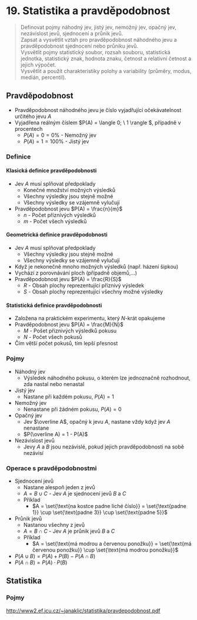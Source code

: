 # 19. Statistika a pravděpodobnost

> Definovat pojmy náhodný jev, jistý jev, nemožný jev, opačný jev, nezávislost jevů, sjednocení a průnik jevů. \
> Zapsat a vysvětlit vztah pro pravděpodobnost náhodného jevu a pravděpodobnost sjednocení nebo průniku jevů. \
> Vysvětlit pojmy statistický soubor, rozsah souboru, statistická jednotka, statistický znak, hodnota znaku, četnost a relativní četnost a jejich výpočet. \
> Vysvětlit a použít charakteristiky polohy a variability (průměry, modus, medián, percentil).

## Pravděpodobnost

- Pravděpodobnost náhodného jevu je číslo vyjadřující očekávatelnost určitého jevu $A$
- Vyjadřena reálným číslem $P(A) = \langle 0; \ 1 \rangle $, případně v procentech
  - $P(A) = 0 = 0 \%$ - Nemožný jev
  - $P(A) = 1 = 100 \%$ - Jistý jev

### Definice

#### Klasická definice pravděpodobnosti

- Jev $A$ musí splňovat předpoklady
  - Konečné množství možných výsledků
  - Všechny výsledky jsou stejně možné
  - Všechny výsledky se vzájemně vylučují
- Pravděpodobnost jevu $P(A) = \frac{n}{m}$
  - $n$ - Počet příznívých výsledků
  - $m$ - Počet všech výsledků

#### Geometrická definice pravděpodobnosti

- Jev $A$ musí splňovat předpoklady
  - Všechny výsledky jsou stejně možné
  - Všechny výsledky se vzájemně vylučují
- Když je nekonečně mnoho možných výsledků (např. házení šipkou)
- Vychází z porovnávání ploch (případně objemů,...)
- Pravděpodobnost jevu $P(A) = \frac{R}{S}$
  - $R$ - Obsah plochy reprezentující příznivý výsledek
  - $S$ - Obsah plochy reprezentující všechny možné výsledky

#### Statistická definice pravděpodobnosti

- Založena na praktickém experimentu, který $N$-krát opakujeme
- Pravděpodobnost jevu $P(A) = \frac{M}{N}$
  - $M$ - Pošet přiznivých výsledků pokusu
  - $N$ - Počet všech pokusů
- Čím větší počet pokusů, tím lepší přesnost

### Pojmy

- Náhodný jev
  - Výsledek náhodného pokusu, o kterém lze jednoznačně rozhodnout, zda nastal nebo nenastal
- Jistý jev
  - Nastane při každém pokusu, $P(A) = 1$
- Nemožný jev
  - Nenastane při žádném pokusu, $P(A) = 0$
- Opačný jev
  - Jev $\overline A$, opačný k jevu $A$, nastane vždy když jev $A$ nenastane
  - $P(\overline A) = 1 - P(A)$
- Nezávislost jevů
  - Jevy $A$ a $B$ jsou nezávislé, pokud jejich pravděpodobnosti na sobě nezávisí

### Operace s pravděpodobnostmi

- Sjednocení jevů
  - Nastane alespoň jeden z jevů
  - $A = B \cup C$ - Jev $A$ je sjednocení jevů $B$ a $C$
  - Příklad
    - $A = \set{\text{na kostce padne liché číslo}} = \set{\text{padne 1}} \cup \set{\text{padne 3}} \cup \set{\text{padne 5}}$
- Průnik jevů
  - Nastanou všechny z jevů
  - $A = B \cap C$ - Jev $A$ je průnik jevů $B$ a $C$
  - Příklad
    - $A = \set{\text{má modrou a červenou ponožku}} = \set{\text{má červenou ponožku}} \cup \set{\text{má modrou ponožku}}$
- $P(A \cup B) = P(A) + P(B) - P(A \cap B)$
- $P(A \cap B) = P(A) \cdot P(B)$

## Statistika

### Pojmy

http://www2.ef.jcu.cz/~janaklic/statistika/pravdepodobnost.pdf
